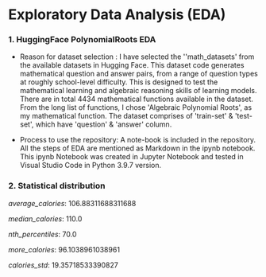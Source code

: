 # Exploratory Data Analysis (EDA)

### 1. HuggingFace PolynomialRoots EDA

  - Reason for dataset selection :
    I have selected the ''math_datasets' from the available datasets in Hugging Face. This dataset code generates mathematical question and answer pairs, from a range of 
    question types at roughly school-level difficulty. This is designed to test the mathematical learning and algebraic reasoning skills of learning models. There are in
    total 4434 mathematical functions available in the dataset. From the long list of functions, I chose 'Algebraic Polynomial Roots', as my mathematical function. The 
    dataset comprises of 'train-set' & 'test-set', which have 'question' & 'answer' column. 
    
 -  Process to use the repository:
    A note-book is included in the repository. All the steps of EDA are mentioned as Markdown in the ipynb notebook. This ipynb Notebook was 
    created in Jupyter Notebook and tested in Visual Studio Code in Python 3.9.7 version.

### 2. Statistical distribution

_average_calories_: 106.88311688311688

_median_calories_: 110.0

_nth_percentiles_: 70.0

_more_calories_: 96.1038961038961

_calories_std_: 19.35718533390827




    
         
                  
        
              
